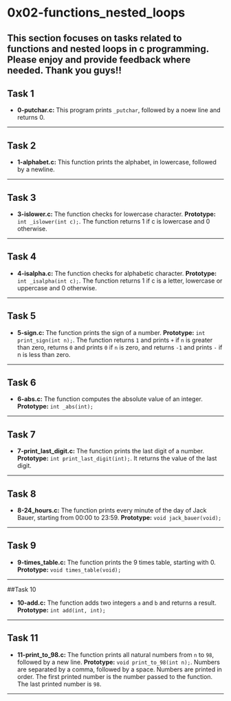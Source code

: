 # 0x02-functions_nested_loops
This section focuses on tasks related to functions and nested loops in c programming. Please enjoy and provide feedback where needed. Thank you guys!!
------------------------------------------
## Task 1
+ **0-putchar.c:** This program prints `_putchar`, followed by a noew line and returns  0.
--------------------------------------------
## Task 2
+ **1-alphabet.c:** This function prints the alphabet, in lowercase, followed by a newline.
-----------------------------------------------
## Task 3
+ **3-islower.c:** The function checks for lowercase character. **Prototype:** `int _islower(int c);`. The function returns 1 if c is lowercase and 0 otherwise.
------------------------------------
## Task 4
+ **4-isalpha.c:** The function checks for alphabetic character. **Prototype:** `int _isalpha(int c);`. The function returns 1 if c is a letter, lowercase or uppercase and 0 otherwise.
----------------------------------
## Task 5
+ **5-sign.c:** The function prints the sign of a number. **Prototype:** `int print_sign(int n);`. The function returns `1` and prints `+` if `n` is greater than zero, returns `0` and prints `0` if `n` is zero, and returns `-1` and prints `-` if n is less than zero.
------------------
## Task 6
+ **6-abs.c:** The function computes the absolute value of an integer. **Prototype:** `int _abs(int);`
------------------------------------------
## Task 7
+ **7-print_last_digit.c:** The function prints the last digit of a number. **Prototype:** `int print_last_digit(int);`. It returns the value of the last digit.
----------------------------------------------
## Task 8
+ **8-24_hours.c:** The function prints every minute of the day of Jack Bauer, starting from 00:00 to 23:59. **Prototype:** `void jack_bauer(void);`
----------------------------------------------
## Task 9
+ **9-times_table.c:** The function prints the 9 times table, starting with 0. **Prototype:** `void times_table(void);`
-----------------------------------------
##Task 10
+ **10-add.c:** The function adds two integers `a` and `b` and returns a result. **Prototype:** `int add(int, int);`
--------------------------------------------
## Task 11
+ **11-print_to_98.c:** The function prints all natural numbers from `n` to `98`, followed by a new line. **Prototype:** `void print_to_98(int n);`. Numbers are separated by a comma, followed by a space. Numbers are printed in order. The first printed number is the number passed to the function. The last printed number is `98`. 
--------------------------------------------------
